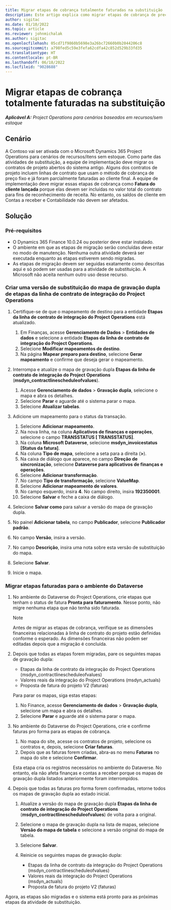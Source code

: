```yaml
---
title: Migrar etapas de cobrança totalmente faturadas na substituição
description: Este artigo explica como migrar etapas de cobrança de preço fixo faturadas ao cliente para contratos de projeto abertos antes da data de ativação.
author: sigitac
ms.date: 01/10/2022
ms.topic: article
ms.reviewer: johnmichalak
ms.author: sigitac
ms.openlocfilehash: 05cd71f9860b5698e3a26bc72660b0b2044206c8
ms.sourcegitcommit: a798fed5c59e3fefa62cdfa42c852d529b33fd35
ms.translationtype: HT
ms.contentlocale: pt-BR
ms.lasthandoff: 06/18/2022
ms.locfileid: "9028688"
---
```

# <a name="migrate-fully-invoiced-billing-milestones-at-cutover"></a>Migrar etapas de cobrança totalmente faturadas na substituição

_**Aplicável A:** Project Operations para cenários baseados em recursos/sem estoque_

## <a name="scenario"></a>Cenário

A Contoso vai ser ativada com o Microsoft Dynamics 365 Project Operations para cenários de recursos/itens sem estoque. Como parte das atividades de substituição, a equipe de implementação deve migrar os contratos de projeto abertos do sistema antigo. Alguns dos contratos de projeto incluem linhas de contrato que usam o método de cobrança de preço fixo e já foram parcialmente faturadas ao cliente final. A equipe de implementação deve migrar essas etapas de cobrança como **Fatura do cliente lançada** porque elas devem ser incluídas no valor total do contrato para fins de reconhecimento de receita. No entanto, os saldos de cliente em Contas a receber e Contabilidade não devem ser afetados.

## <a name="solution"></a>Solução

### <a name="prerequisites"></a>Pré-requisitos

- O Dynamics 365 Finance 10.0.24 ou posterior deve estar instalado.
- O ambiente em que as etapas de migração serão concluídas deve estar no modo de manutenção. Nenhuma outra atividade deverá ser executada enquanto as etapas estiverem sendo migradas.
- As etapas de migração devem ser seguidas exatamente como descritas aqui e só podem ser usadas para a atividade de substituição. A Microsoft não aceita nenhum outro uso desse recurso.

### <a name="create-a-cutover-version-of-the-project-operations-integration-contract-line-milestones-dual-write-map"></a>Criar uma versão de substituição do mapa de gravação dupla de etapas da linha de contrato de integração do Project Operations 

1. Certifique-se de que o mapeamento de destino para a entidade **Etapas da linha de contrato de integração do Project Operations** está atualizado. 

    1. Em Finanças, acesse **Gerenciamento de Dados** \> **Entidades de dados** e selecione a entidade **Etapas da linha de contrato de integração do Project Operations**. 
    2. Selecione **Modificar mapeamentos de destino**. 
    3. Na página **Mapear preparo para destino**, selecione **Gerar mapeamento** e confirme que deseja gerar o mapeamento.

2. Interrompa e atualize o mapa de gravação dupla **Etapas da linha de contrato de integração do Project Operations** (**msdyn\_contractlinescheduleofvalues**). 

    1. Acesse **Gerenciamento de dados** \> **Gravação dupla**, selecione o mapa e abra os detalhes. 
    2. Selecione **Parar** e aguarde até o sistema parar o mapa. 
    3. Selecione **Atualizar tabelas**.

3. Adicione um mapeamento para o status da transação.

    1. Selecione **Adicionar mapeamento**.
    2. Na nova linha, na coluna **Aplicativos de finanças e operações**, selecione o campo **TRANSSTATUS \[ TRANSSTATUS\]**.
    3. Na coluna **Microsoft Dataverse**, selecione **msdyn\_invoicestatus \[Status da fatura\]**.
    4. Na coluna **Tipo de mapa**, selecione a seta para a direita (**\>**).
    5. Na caixa de diálogo que aparece, no campo **Direção de sincronização**, selecione **Dataverse para aplicativos de finanças e operações**.
    6. Selecione **Adicionar transformação**.
    7. No campo **Tipo de transformação**, selecione **ValueMap**.
    8. Selecione **Adicionar mapeamento de valores**.
    9. No campo esquerdo, insira **4**. No campo direito, insira **192350001**. 
    10. Selecione **Salvar** e feche a caixa de diálogo.

4. Selecione **Salvar como** para salvar a versão do mapa de gravação dupla. 
5. No painel **Adicionar tabela**, no campo **Publicador**, selecione **Publicador padrão**.
6. No campo **Versão**, insira a versão.
7. No campo **Descrição**, insira uma nota sobre esta versão de substituição do mapa. 
8. Selecione **Salvar**.
9. Inicie o mapa.

### <a name="migrate-invoiced-milestones-to-the-dataverse-environment"></a>Migrar etapas faturadas para o ambiente do Dataverse

1. No ambiente do Dataverse do Project Operations, crie etapas que tenham o status de fatura **Pronta para faturamento**. Nesse ponto, não migre nenhuma etapa que não tenha sido faturada.

    > [!NOTE]
    > Antes de migrar as etapas de cobrança, verifique se as dimensões financeiras relacionadas à linha de contrato do projeto estão definidas conforme o esperado. As dimensões financeiras não podem ser editadas depois que a migração é concluída.

2. Depois que todas as etapas forem migradas, pare os seguintes mapas de gravação dupla:

    - Etapas da linha de contrato da integração do Project Operations (msdyn\_contractlinescheduleofvalues)
    - Valores reais da integração do Project Operations (msdyn\_actuals)
    - Proposta de fatura do projeto V2 (faturas)

    Para parar os mapas, siga estas etapas:

    1. No Finance, acesse **Gerenciamento de dados** \> **Gravação dupla**, selecione um mapa e abra os detalhes.
    2. Selecione **Parar** e aguarde até o sistema parar o mapa.

3. No ambiente do Dataverse do Project Operations, crie e confirme faturas pro forma para as etapas de cobrança. 

    1. No mapa do site, acesse os contratos de projeto, selecione os contratos e, depois, selecione **Criar faturas**.
    2. Depois que as faturas forem criadas, abra-as no menu **Faturas** no mapa do site e selecione **Confirmar**.

    Esta etapa cria os registros necessários no ambiente do Dataverse. No entanto, ela não afeta finanças e contas a receber porque os mapas de gravação dupla listados anteriormente foram interrompidos.

4. Depois que todas as faturas pro forma forem confirmadas, retorne todos os mapas de gravação dupla ao estado inicial.

    1. Atualize a versão do mapa de gravação dupla **Etapas da linha de contrato de integração do Project Operations** (**msdyn\_contractlinescheduleofvalues**) de volta para a original. 
    2. Selecione o mapa de gravação dupla na lista de mapas, selecione **Versão do mapa de tabela** e selecione a versão original do mapa de tabela.
    3. Selecione **Salvar**.
    4. Reinicie os seguintes mapas de gravação dupla:

        - Etapas da linha de contrato da integração do Project Operations (msdyn\_contractlinescheduleofvalues)
        - Valores reais da integração do Project Operations (msdyn\_actuals)
        - Proposta de fatura do projeto V2 (faturas)

Agora, as etapas são migradas e o sistema está pronto para as próximas etapas da atividade de substituição.
